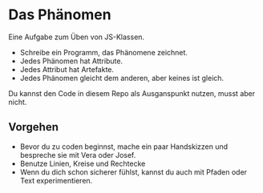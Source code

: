 # Das Phänomen

Eine Aufgabe zum Üben von JS-Klassen.

- Schreibe ein Programm, das Phänomene zeichnet.
- Jedes Phänomen hat Attribute.
- Jedes Attribut hat Artefakte.
- Jedes Phänomen gleicht dem anderen, aber keines ist gleich.

Du kannst den Code in diesem Repo als Ausganspunkt nutzen, musst aber nicht.

## Vorgehen

- Bevor du zu coden beginnst, mache ein paar Handskizzen und bespreche sie mit Vera oder Josef.
- Benutze Linien, Kreise und Rechtecke
- Wenn du dich schon sicherer fühlst, kannst du auch mit Pfaden oder Text experimentieren.
